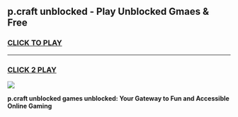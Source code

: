 
## p.craft unblocked - Play Unblocked Gmaes & Free
<h3>
<a href="https://news.freeplayer.one?title=p.craft_unblocked&ref=23F">CLICK TO PLAY</a></h3>
<hr>

<h3>
<a href="https://news.freeplayer.one?title=p.craft_unblocked&ref=23F">CLICK 2 PLAY</a>
  
</h3>

<a href="https://news.freeplayer.one?title=p.craft_unblocked&ref=23F/"><img src="https://clearcache.store/games.png"></a>


**p.craft unblocked games unblocked: Your Gateway to Fun and Accessible Online Gaming**
